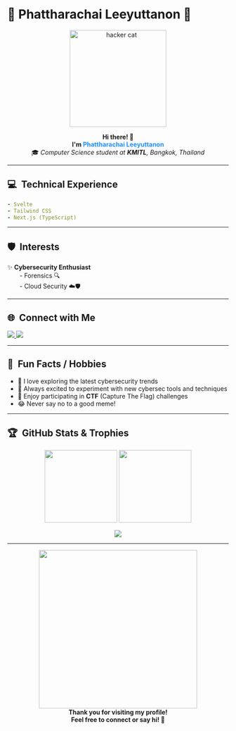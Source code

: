 # 🚀 Phattharachai Leeyuttanon 🚀

<p align="center">
  <img src="https://media.giphy.com/media/JIX9t2j0ZTN9S/giphy.gif" alt="hacker cat" width="220"/>
</p>

<p align="center">
  <b>Hi there! 👋</b><br>
  <b>I'm <span style="color:#1e90ff;">Phattharachai Leeyuttanon</span></b><br>
  🎓 <i>Computer Science student at <b>KMITL</b>, Bangkok, Thailand</i>
</p>

---

## 💻 &nbsp;Technical Experience

```yaml
- Svelte
- Tailwind CSS
- Next.js (TypeScript)
```

---

## 🛡️ &nbsp;Interests

✨ <b>Cybersecurity Enthusiast</b>  
  - Forensics 🔍  
  - Cloud Security ☁️🛡️  

---

## 🌐 &nbsp;Connect with Me

<p>
  <a href="https://www.linkedin.com/in/phattharachai-leeyuttanon-11b0b8331/"
     target="_blank" rel="noopener noreferrer">
    <img src="https://img.shields.io/badge/LinkedIn-blue?style=for-the-badge&logo=linkedin" />
  </a>
  <a href="https://phattharachaiii.github.io/phatnonz.github.io/"
     target="_blank" rel="noopener noreferrer">
    <img src="https://img.shields.io/badge/Website-181717?style=for-the-badge&logo=github" />
  </a>
</p>


---

## 🎉 &nbsp;Fun Facts / Hobbies

- 🤖 I love exploring the latest cybersecurity trends
- 🧪 Always excited to experiment with new cybersec tools and techniques
- 🚩 Enjoy participating in <b>CTF</b> (Capture The Flag) challenges
- 😂 Never say no to a good meme!

---

## 🏆 &nbsp;GitHub Stats & Trophies

<p align="center">
  <img src="https://github-readme-stats.vercel.app/api?username=phattharachaiii&show_icons=true&theme=tokyonight" height="165" />
  <img src="https://github-readme-stats.vercel.app/api/top-langs/?username=phattharachaiii&layout=compact&theme=tokyonight" height="165"/>
</p>
<p align="center">
  <a href="https://github.com/ryo-ma/github-profile-trophy">
    <img src="https://github-profile-trophy.vercel.app/?username=phattharachaiii&theme=tokyonight&margin-w=8&margin-h=8&column=7" />
  </a>
</p>

---

<p align="center">
  <img src="https://media3.giphy.com/media/v1.Y2lkPTc5MGI3NjExaXY1ZTdsYXh1cnlub3pnNWlhaGMwNmgwdGwxMHp3bHo4cThxZncweSZlcD12MV9pbnRlcm5hbF9naWZfYnlfaWQmY3Q9Zw/3owvKdSecsPWrDDjIQ/giphy.gif" width="360" /><br>
  <b>Thank you for visiting my profile!<br>
  Feel free to connect or say hi! 🚀</b>
</p>
